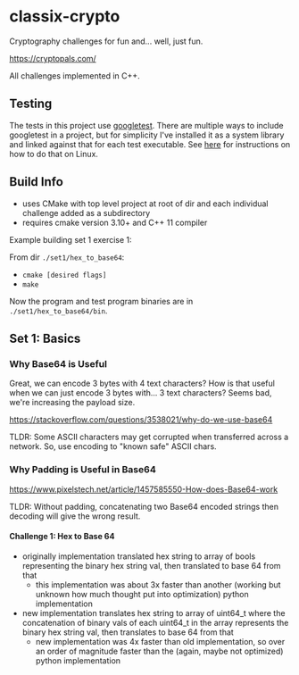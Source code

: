 # classix-crypto

Cryptography challenges for fun and... well, just fun.

https://cryptopals.com/

All challenges implemented in C++.

## Testing

The tests in this project use [googletest](https://github.com/google/googletest). There are multiple ways to include googletest in a project, but for
simplicity I've installed it as a system library and linked against that for each test executable. See [here](https://github.com/google/googletest) for instructions on how to do that on Linux.

## Build Info

- uses CMake with top level project at root of dir and each individual challenge added as a subdirectory
- requires cmake version 3.10+ and C++ 11 compiler

Example building set 1 exercise 1:

From dir `./set1/hex_to_base64`:

- `cmake [desired flags]`
- `make`

Now the program and test program binaries are in `./set1/hex_to_base64/bin`.

## Set 1: Basics

### Why Base64 is Useful

Great, we can encode 3 bytes with 4 text characters? How is that useful when we can just encode 3 bytes with... 3 text characters?
Seems bad, we're increasing the payload size.

https://stackoverflow.com/questions/3538021/why-do-we-use-base64

TLDR: Some ASCII characters may get corrupted when transferred across a network. So, use encoding to "known safe" ASCII chars.

### Why Padding is Useful in Base64

https://www.pixelstech.net/article/1457585550-How-does-Base64-work

TLDR: Without padding, concatenating two Base64 encoded strings then decoding will give the wrong result.

#### Challenge 1: Hex to Base 64

- originally implementation translated hex string to array of bools representing the binary hex string val, then translated to base 64 from that
  - this implementation was about 3x faster than another (working but unknown how much thought put into optimization) python implementation
- new implementation translates hex string to array of uint64_t where the concatenation of binary vals of each uint64_t in the array represents the binary hex string val, then translates to base 64 from that
  - new implementation was 4x faster than old implementation, so over an order of magnitude faster than the (again, maybe not optimized) python implementation
